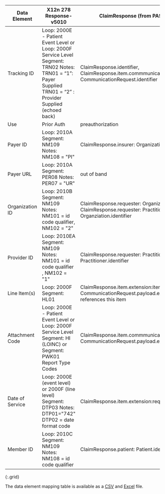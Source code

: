 <!-- PAS_Bundle_to_278.md
  *****************************************************************************************************
  *                                  WARNING: DO NOT EDIT THIS FILE                                   *
  *                                                                                                   *
  * This file is generated by csv_to_markdown_tabler.ipynb. Any edits you make to this file will be   *
  * overwritten                                                                                       *
  * To change the contents of this file, edit input/images/data-element-mapping.csv                     *
  *****************************************************************************************************
  -->

| Data Element | X12n 278 Response-v5010 | ClaimResponse (from PAS Response Bundle) | PAS Response Bundle |
|-------|------------------|------------|------------|
| Tracking ID | <span class="bg-success" markdown="1">Loop: 2000E - Patient Event Level or Loop: 2000F Service Level Segment: TRN02 Notes: TRN01 = “1”: Payer Supplied TRN01 = “2” : Provider Supplied (echoed back)</span><!-- new-content --> | ClaimResponse.identifier, ClaimResponse.item.commmunicationRequest: CommunicationRequest.identifier | ClaimResponse = Bundle.entry[0].resource, CommunicationRequest = Bundle.entry[n].resource referenced by ClaimResponse.communincationRequest |
| Use | Prior Auth | preauthorization | Fixed to "preauthorization" |
| Payer ID | Loop: 2010A Segment: NM109 Notes: NM108 = "PI" | ClaimResponse.insurer: Organization.identifier | ClaimResponse = Bundle.entry[0].resource, Organization = Bundle.entry[n].resource referenced by ClaimResponse.insurer |
| Payer URL | Loop: 2010A Segment: PER08 Notes: PER07 = "UR" | out of band | out of band |
| Organization ID | Loop: 2010B Segment: NM109 Notes: NM101 = id code qualifier, NM102 = "2" | ClaimResponse.requester: Organization.identifier, ClaimResponse.requester: PractitionerRole.organization: Organziation.identifier | ClaimResponse = Bundle.entry[0].resource, Organization,PractitionerRole = Bundle.entry[n].resource referenced by ClaimResponse.requester |
| Provider ID | Loop: 2010EA Segment: NM109 Notes: NM101 = id code qualifier , NM102 = "1" | ClaimResponse.requester: PractitionerRole.practitioner: Practitioner.identifier | ClaimResponse = Bundle.entry[0].resource, PractitionerRole = Bundle.entry[n].resource referenced by ClaimResponse.requester |
| Line Item(s) | <span class="bg-success" markdown="1">Loop: 2000F Segment: HL01<!-- new-content --> | ClaimResponse.item.extension:itemTraceNumber Note: CommunicationRequest.payload.extension:serviceLineNumber references this item | ClaimResponse = Bundle.entry[0].resource |
| <span class="bg-success" markdown="1">Attachment Code<!-- new-content --> | <span class="bg-success" markdown="1">Loop: 2000E - Patient Event Level or Loop: 2000F Service Level Segment: HI (LOINC) or Segment: PWK01 Report Type Codes <!-- new-content --> | ClaimResponse.item.commmunicationRequest: CommunicationRequest.payload.extension:contentModifier | ClaimResponse = Bundle.entry[0].resource |
| Date of Service | Loop: 2000E (event level) or 2000F (line level) Segment: DTP03 Notes: DTP01="742" DTP02 = date format code | ClaimResponse.item.extension:requestedServiceDate | ClaimResponse = Bundle.entry[0].resource |
| Member ID | Loop: 2010C Segment: NM109 Notes: NM108 = id code qualifier | ClaimResponse.patient: Patient.identifer | ClaimResponse = Bundle.entry[0].resource, Patient = Bundle.entry[n].resource referenced by ClaimResponse.patient |
{:.grid}

The data element mapping table is available as a [CSV](data-element-mapping.csv) and [Excel](data-element-mapping.xlsx) file.